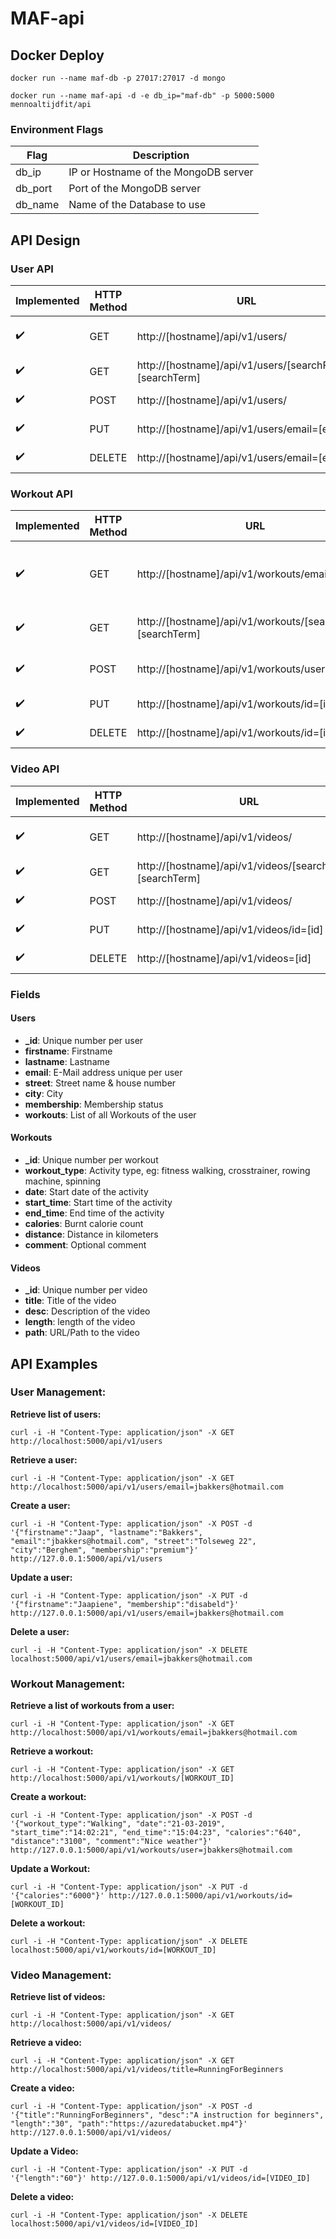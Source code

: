 # MAF-api
## Docker Deploy
```docker run --name maf-db -p 27017:27017 -d mongo```

```docker run --name maf-api -d -e db_ip="maf-db" -p 5000:5000 mennoaltijdfit/api```
### Environment Flags
| Flag | Description |
| ------------- | ------------- |
| db_ip | IP or Hostname of the MongoDB server |
| db_port | Port of the MongoDB server |
| db_name | Name of the Database to use |


## API Design
### User API
| Implemented | HTTP Method | URL | Action |
| ------------- | ------------- | ------------- | ------------- |
| :heavy_check_mark: | GET | http://[hostname]/api/v1/users/ | Retrieve list of users |
| :heavy_check_mark: | GET | http://[hostname]/api/v1/users/[searchField]=[searchTerm] | Retrieve a user |
| :heavy_check_mark: | POST | http://[hostname]/api/v1/users/ | Create a user |
| :heavy_check_mark: | PUT | http://[hostname]/api/v1/users/email=[email] | Update a User |
| :heavy_check_mark: | DELETE | http://[hostname]/api/v1/users/email=[email] | Delete a user |

### Workout API
| Implemented | HTTP Method | URL | Action |
| ------------- | ------------- | ------------- | ------------- |
| :heavy_check_mark: | GET | http://[hostname]/api/v1/workouts/email=[email] | Retrieve a list of workouts from a user |
| :heavy_check_mark: | GET | http://[hostname]/api/v1/workouts/[searchField]=[searchTerm] | Retrieve a workout |
| :heavy_check_mark: | POST | http://[hostname]/api/v1/workouts/user=[id] | Create a workout for user |
| :heavy_check_mark: | PUT | http://[hostname]/api/v1/workouts/id=[id] | Update a Workout |
| :heavy_check_mark: | DELETE | http://[hostname]/api/v1/workouts/id=[id] | Delete a workout |

### Video API
| Implemented | HTTP Method | URL | Action |
| ------------- | ------------- | ------------- | ------------- |
| :heavy_check_mark: | GET | http://[hostname]/api/v1/videos/ | Retrieve list of videos |
| :heavy_check_mark: | GET | http://[hostname]/api/v1/videos/[searchField]=[searchTerm] | Retrieve a video |
| :heavy_check_mark: | POST | http://[hostname]/api/v1/videos/ | Create a video |
| :heavy_check_mark: | PUT | http://[hostname]/api/v1/videos/id=[id] | Update a Video |
| :heavy_check_mark: | DELETE | http://[hostname]/api/v1/videos=[id] | Delete a video |

### Fields
#### Users
* **_id**: Unique number per user
* **firstname**: Firstname
* **lastname**: Lastname
* **email**: E-Mail address unique per user
* **street**: Street name & house number
* **city**: City
* **membership**: Membership status
* **workouts**: List of all Workouts of the user

#### Workouts
* **_id**: Unique number per workout
* **workout_type**: Activity type, eg: fitness walking, crosstrainer, rowing machine, spinning
* **date**: Start date of the activity
* **start_time**: Start time of the activity
* **end_time**: End time of the activity
* **calories**: Burnt calorie count
* **distance**: Distance in kilometers
* **comment**: Optional comment

#### Videos
* **_id**: Unique number per video
* **title**: Title of the video
* **desc**: Description of the video
* **length**: length of the video
* **path**: URL/Path to the video

## API Examples
### User Management:
**Retrieve list of users:**

``` curl -i -H "Content-Type: application/json" -X GET http://localhost:5000/api/v1/users ```

**Retrieve a user:**

``` curl -i -H "Content-Type: application/json" -X GET http://localhost:5000/api/v1/users/email=jbakkers@hotmail.com ```

**Create a user:**

``` curl -i -H "Content-Type: application/json" -X POST -d '{"firstname":"Jaap", "lastname":"Bakkers", "email":"jbakkers@hotmail.com", "street":"Tolseweg 22", "city":"Berghem", "membership":"premium"}' http://127.0.0.1:5000/api/v1/users ```

**Update a user:**

``` curl -i -H "Content-Type: application/json" -X PUT -d '{"firstname":"Jaapiene", "membership":"disabeld"}' http://127.0.0.1:5000/api/v1/users/email=jbakkers@hotmail.com ```

**Delete a user:**

``` curl -i -H "Content-Type: application/json" -X DELETE localhost:5000/api/v1/users/email=jbakkers@hotmail.com ```


### Workout Management:
**Retrieve a list of workouts from a user:**

``` curl -i -H "Content-Type: application/json" -X GET http://localhost:5000/api/v1/workouts/email=jbakkers@hotmail.com ```

**Retrieve a workout:**

``` curl -i -H "Content-Type: application/json" -X GET http://localhost:5000/api/v1/workouts/[WORKOUT_ID] ```

**Create a workout:**

``` curl -i -H "Content-Type: application/json" -X POST -d '{"workout_type":"Walking", "date":"21-03-2019", "start_time":"14:02:21", "end_time":"15:04:23", "calories":"640", "distance":"3100", "comment":"Nice weather"}' http://127.0.0.1:5000/api/v1/workouts/user=jbakkers@hotmail.com ```

**Update a Workout:**

``` curl -i -H "Content-Type: application/json" -X PUT -d '{"calories":"6000"}' http://127.0.0.1:5000/api/v1/workouts/id=[WORKOUT_ID] ```

**Delete a workout:**

``` curl -i -H "Content-Type: application/json" -X DELETE localhost:5000/api/v1/workouts/id=[WORKOUT_ID] ```

### Video Management:
**Retrieve list of videos:**

``` curl -i -H "Content-Type: application/json" -X GET http://localhost:5000/api/v1/videos/ ```

**Retrieve a video:**

``` curl -i -H "Content-Type: application/json" -X GET http://localhost:5000/api/v1/videos/title=RunningForBeginners ```

**Create a video:**

``` curl -i -H "Content-Type: application/json" -X POST -d '{"title":"RunningForBeginners", "desc":"A instruction for beginners", "length":"30", "path":"https://azuredatabucket.mp4"}' http://127.0.0.1:5000/api/v1/videos/ ```

**Update a Video:**

``` curl -i -H "Content-Type: application/json" -X PUT -d '{"length":"60"}' http://127.0.0.1:5000/api/v1/videos/id=[VIDEO_ID] ```

**Delete a video:**

``` curl -i -H "Content-Type: application/json" -X DELETE localhost:5000/api/v1/videos/id=[VIDEO_ID] ```
